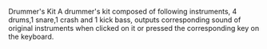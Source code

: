 Drummer's Kit
A drummer's kit composed of following instruments, 4 drums,1 snare,1 crash and 1 kick bass, outputs corresponding sound of original instruments when clicked on it or pressed the corresponding key on the keyboard.

